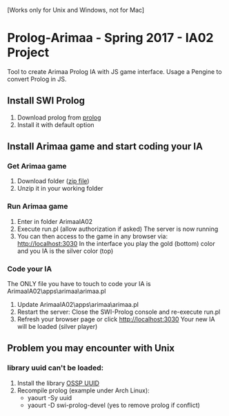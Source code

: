 [Works only for Unix and Windows, not for Mac]

# Prolog-Arimaa - Spring 2017 - IA02 Project
Tool to create Arimaa Prolog IA with JS game interface. Usage a Pengine to convert Prolog in JS.

## Install SWI Prolog
1. Download prolog from [prolog](http://www.swi-prolog.org/download/stable)
2. Install it with default option

## Install Arimaa game and start coding your IA
### Get Arimaa game
1. Download folder ([zip file](https://github.com/rlacazel/Prolog-Arimaa/archive/master.zip))
2. Unzip it in your working folder

### Run Arimaa game
1. Enter in folder ArimaaIA02
2. Execute run.pl (allow authorization if asked)
The server is now running
3. You can then access to the game in any browser via: [http://localhost:3030](http://localhost:3030)
In the interface you play the gold (bottom) color and you IA is the silver color (top)

### Code your IA
The ONLY file you have to touch to code your IA is ArimaaIA02\apps\arimaa\arimaa.pl
1. Update ArimaaIA02\apps\arimaa\arimaa.pl
2. Restart the server: Close the SWI-Prolog console and re-execute run.pl
3. Refresh your browser page or click [http://localhost:3030](http://localhost:3030)
Your new IA will be loaded (silver player)

## Problem you may encounter with Unix
### library uuid can't be loaded:
1. Install the library [OSSP UUID](http://www.ossp.org/pkg/lib/uuid/)
2. Recompile prolog (example under Arch Linux):
	- yaourt -Sy uuid
	- yaourt -D swi-prolog-devel (yes to remove prolog if conflict)

